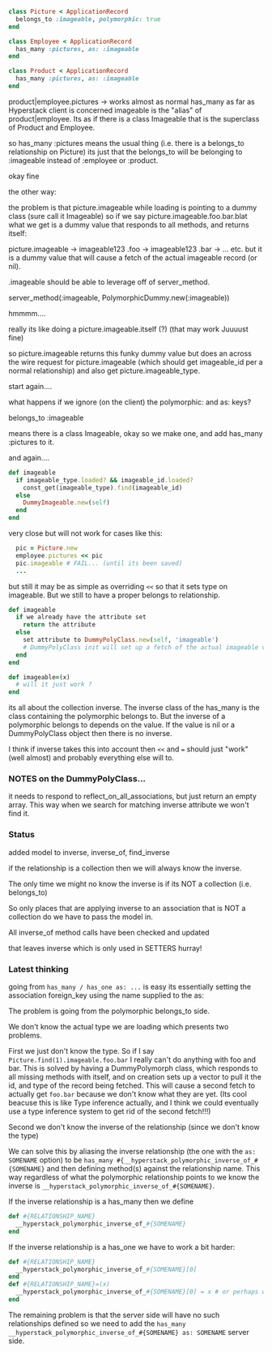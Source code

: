 ```ruby
class Picture < ApplicationRecord
  belongs_to :imageable, polymorphic: true
end

class Employee < ApplicationRecord
  has_many :pictures, as: :imageable
end

class Product < ApplicationRecord
  has_many :pictures, as: :imageable
end
```

product|employee.pictures -> works almost as normal has_many as far as Hyperstack client is concerned
imageable is the "alias" of product|employee.   Its as if there is a class Imageable that is the superclass
of Product and Employee.

so has_many :pictures means the usual thing (i.e. there is a belongs_to relationship on Picture) its just that
the belongs_to will be belonging to :imageable instead of :employee or :product.

okay fine

the other way:

the problem is that picture.imageable while loading is pointing to a dummy class (sure call it Imageable)
so if we say picture.imageable.foo.bar.blat what we get is a dummy value that responds to all methods, and returns itself:

picture.imageable -> imageable123 .foo -> imageable123 .bar -> ... etc.  but it is a dummy value that will cause a fetch of the actual imageable record (or nil).

.imageable should be able to leverage off of server_method.

server_method(:imageable, PolymorphicDummy.new(:imageable))

hmmmm....

really its like doing a picture.imageable.itself (?) (that may work Juuuust fine)

so picture.imageable returns this funky dummy value but does an across the wire request for picture.imageable (which should get imageable_id per a normal relationship) and also get picture.imageable_type.


start again....

what happens if we ignore (on the client) the polymorphic: and as:  keys?

belongs_to :imageable

means there is a class Imageable, okay so we make one, and add has_many :pictures to it.


and again....

```ruby
def imageable
  if imageable_type.loaded? && imageable_id.loaded?
    const_get(imageable_type).find(imageable_id)
  else
    DummyImageable.new(self)
  end
end
```

very close but will not work for cases like this:

```ruby
  pic = Picture.new
  employee.pictures << pic
  pic.imageable # FAIL... (until its been saved)
  ...
```

but still it may be as simple as overriding `<<` so that it sets type on imageable.  But we still to have a proper belongs to relationship.

```ruby
def imageable
  if we already have the attribute set
    return the attribute
  else
    set attribute to DummyPolyClass.new(self, 'imageable')
    # DummyPolyClass init will set up a fetch of the actual imageable value
  end
end

def imageable=(x)
  # will it just work ?
end
```

its all about the collection inverse.  The inverse class of the has_many is the class containing the polymorphic belongs to.  But the inverse of a polymorphic belongs to depends on the value. If the value is nil or a DummyPolyClass object then there is no inverse.

I think if inverse takes this into account then `<<` and `=` should just "work" (well almost) and probably everything else will to.

### NOTES on the DummyPolyClass...

it needs to respond to reflect_on_all_associations, but just return an empty array.  This way when we search for matching inverse attribute we won't find it.

### Status

added model to inverse, inverse_of, find_inverse

if the relationship is a collection then we will always know the inverse.

The only time we might no know the inverse is if its NOT a collection (i.e. belongs_to)

So only places that are applying inverse to an association that is NOT a collection do we have to pass the model in.

All inverse_of method calls have been checked and updated

that leaves inverse which is only used in SETTERS hurray!


### Latest thinking

going from `has_many / has_one as: ...` is easy  its essentially setting the association foreign_key using the name supplied to the as:

The problem is going from the polymorphic belongs_to side.  

We don't know the actual type we are loading which presents two problems.

First we just don't know the type.  So if I say `Picture.find(1).imageable.foo.bar` I really can't do anything with foo and bar.  This is solved by having a DummyPolymorph class, which responds to all missing methods with itself, and on creation sets up a vector to pull it the id, and type of the record being fetched.  This will cause a second fetch to actually get `foo.bar` because we don't know what they are yet.  (Its cool beacuse this is like Type inference actually, and I think we could eventually use a type inference system to get rid of the second fetch!!!)

Second we don't know the inverse of the relationship (since we don't know the type)

We can solve this by  aliasing the inverse relationship (the one with the `as: SOMENAME` option)   to be `has_many #{__hyperstack_polymorphic_inverse_of_#{SOMENAME}` and then defining method(s) against the relationship name.  This way regardless of what the polymorphic relationship points to we know the inverse is `__hyperstack_polymorphic_inverse_of_#{SOMENAME}`.  

If the inverse relationship is a has_many then we define
```ruby
def #{RELATIONSHIP_NAME}
  __hyperstack_polymorphic_inverse_of_#{SOMENAME}
end
```

If the inverse relationship is a has_one we have to work a bit harder:
```ruby
def #{RELATIONSHIP_NAME}
  __hyperstack_polymorphic_inverse_of_#{SOMENAME}[0]
end
def #{RELATIONSHIP_NAME}=(x)
  __hyperstack_polymorphic_inverse_of_#{SOMENAME}[0] = x # or perhaps we have to replace the array using the internal method in collection for that purpose.
end
```

The remaining problem is that the server side will have no such relationships defined so we need to add the `has_many __hyperstack_polymorphic_inverse_of_#{SOMENAME} as: SOMENAME` server side.
